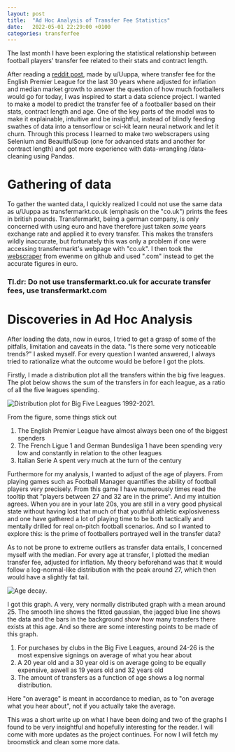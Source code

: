 ```yaml
---
layout: post
title:  "Ad Hoc Analysis of Transfer Fee Statistics"  
date:   2022-05-01 22:29:00 +0100
categories: transferfee
---
```



The last month I have been exploring the statistical relationship between football players' transfer fee related to their stats and contract length.

After reading a [reddit post](https://www.reddit.com/r/soccer/comments/sro2kb/premier_league_transfer_spending_adjusted_for/), made by u/Uuppa, where transfer fee for the English Premier League for the last 30 years where adjusted for inflation and median market growth to answer the question of how much footballers would go for today, I was inspired to start a data science project. I wanted to make a model to predict the transfer fee of a footballer based on their stats, contract length and age. One of the key parts of the model was to make it explainable, intuitive and be insightful, instead of blindly feeding swathes of data into a tensorflow or sci-kit learn neural network and let it churn. Through this process I learned to make two webscrapers using Selenium and BeauitfulSoup (one for advanced stats and another for contract length) and got more experience with data-wrangling /data-cleaning using Pandas.



# Gathering of data
To gather the wanted data, I quickly realized I could not use the same data as u/Uuppa as transfermarkt.co.uk (emphasis on the "co.uk") prints the fees in british pounds. Transfermarkt, being a german company, is only concerned with using euro and have therefore just taken *some* years exchange rate and applied it to every transfer. This makes the transfers wildly inaccurate, but fortunately this was only a problem if one were accessing transfermarkt's webpage with "co.uk". I then took the [webscraper](https://github.com/ewenme/transfers) from ewenme on github and used ".com" instead to get the accurate figures in euro.

### Tl.dr: Do not use transfermarkt.co.uk for accurate transfer fees, use transfermarkt.com

# Discoveries in Ad Hoc Analysis
After loading the data, now in euros, I tried to get a grasp of some of the pitfalls, limitation and caveats in the data. "Is there some very noticeable trends?" I asked myself. For every question I wanted answered, I always tried to rationalize what the outcome would be before I got the plots.

Firstly, I made a distribution plot all the transfers within the big five leagues. The plot below shows the sum of the transfers in for each league, as a ratio of all the five leagues spending.

![Distribution plot for Big Five Leagues 1992-2021](/images/dist_plot.png "Distribution plot for Big Five Leagues").

From the figure, some things stick out
1. The English Premier League have almost always been one of the biggest spenders
2. The French Ligue 1 and German Bundesliga 1 have been spending very low and constantly in relation to the other leagues
3. Italian Serie A spent very much at the turn of the century


Furthermore for my analysis, I wanted to adjust of the age of players. From playing games such as Football Manager quantifies the ability of football players very precisely. From this game I have numerously times read the tooltip that "players between 27 and 32 are in the prime". And my intuition agrees. When you are in your late 20s, you are still in a very good physical state without having lost that much of that youthful athletic explosiveness and one have gathered a lot of playing time to be both tactically and mentally drilled for real on-pitch football scenarios. And so I wanted to explore this: is the prime of footballers portrayed well in the transfer data?

As to not be prone to extreme outliers as transfer data entails, I concerned myself with the median. For every age at transfer, I plotted the median transfer fee, adjusted for inflation. My theory beforehand was that it would follow a log-normal-like distribution with the peak around 27, which then would have a slightly fat tail.

![Age decay](/images/agedecay.png "Distribution plot for Big Five Leagues").

I got this graph. A very, very normally distributed graph with a mean around 25. The smooth line shows the fitted gaussian, the jagged blue line shows the data and the bars in the background show how many transfers there exists at this age.  And so there are some interesting points to be made of this graph.


1. For purchases by clubs in the Big Five Leagues, around 24-26 is the most expensive signings on average of what you hear about
2. A 20 year old and a 30 year old is on average going to be equally expensive, aswell as 19 years old and 32 years old
3. The amount of transfers as a function of age shows a log normal distribution.

Here "on average" is meant in accordance to median, as to "on average what you hear about", not if you actually take the average.


This was a short write up on what I have been doing and two of the graphs I found to be very insightful and hopefully interesting for the reader. I will come with more updates as the project continues. For now I will fetch my broomstick and clean some more data.
